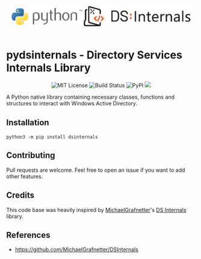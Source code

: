 ![](./.github/banner.png)
</br></br>

# pydsinternals - Directory Services Internals Library

<p align="center">
  <img alt="MIT License" src="https://img.shields.io/badge/License-MIT-green.svg">
  <img alt="Build Status" src="https://travis-ci.com/p0dalirius/pydsinternals.svg?branch=main">
  <img alt="PyPI" src="https://img.shields.io/pypi/v/dsinternals">
  <a href="https://twitter.com/intent/follow?screen_name=podalirius_" title="Follow"><img src="https://img.shields.io/twitter/follow/podalirius_?label=Podalirius&style=social"></a>
  <br>
</p>

A Python native library containing necessary classes, functions and structures to interact with Windows Active Directory.

## Installation

```
python3 -m pip install dsinternals
```

## Contributing

Pull requests are welcome. Feel free to open an issue if you want to add other features.

## Credits

This code base was heavily inspired by [MichaelGrafnetter](https://twitter.com/MGrafnetter)'s [DS Internals](https://github.com/MichaelGrafnetter/DSInternals) library.

## References
 - https://github.com/MichaelGrafnetter/DSInternals
